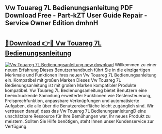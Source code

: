 ## Vw Touareg 7L Bedienungsanleitung PDF Download Free - Part-kZT User Guide Repair - Service Owner Edition dmhnH

# <h2><a href="http://df2b8g.blite.top/?on=Vw+Touareg+7L+Bedienungsanleitung">🔗Download 👉🔴 Vw Touareg 7L Bedienungsanleitung</a></h2>

[![Vw Touareg 7L Bedienungsanleitung new download](https://i.imgur.com/lujVjoI.png)](http://df2b8g.blite.top/?on=Vw+Touareg+7L+Bedienungsanleitung)
Willkommen zu einer neuen Erfahrung Dieses Benutzerhandbuch führt Sie in die einzigartigen Merkmale und Funktionen Ihres neuen Vw Touareg 7L Bedienungsanleitung ein. Kompatibel mit großen Marken Dieses Vw Touareg 7L Bedienungsanleitung ist mit großen Marken kompatibler Produkte kompatibel. Vw Touareg 7L Bedienungsanleitung bietet Benutzern eine beeindruckende Sammlung erweiterter Funktionen wie Gestensteuerung, Freisprechfunktion, anpassbare Verknüpfungen und automatisierte Aufgaben, die alle über die Benutzeroberfläche leicht zugänglich sind. Wir vertrauen darauf, dass das Vw Touareg 7L BedienungsanleitungD eine unschätzbare Ressource für Ihre Bemühungen war, Ihr neues Produkt zu meistern. Sollten Sie Hilfe benötigen, steht Ihnen unser Kundenservice zur Verfügung.
